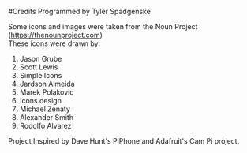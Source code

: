 #Credits
Programmed by Tyler Spadgenske

Some icons and images were taken from the Noun Project (https://thenounproject.com)</br> 
These icons were drawn by:</br>
1. Jason Grube</br>
2. Scott Lewis</br>
3. Simple Icons</br>
4. Jardson Almeida</br>
5. Marek Polakovic</br>
6. icons.design</br>
7. Michael Zenaty</br>
8. Alexander Smith</br>
9. Rodolfo Alvarez</br>

Project Inspired by Dave Hunt's PiPhone and Adafruit's Cam Pi project.

